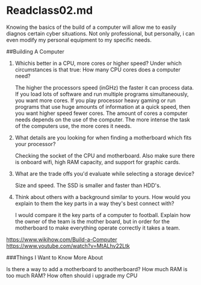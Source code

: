 # Readclass02.md
Knowing the basics of the build of a computer will allow me to easily diagnos certain cyber situations. Not only professional, but personally, i can even modify my personal equipment to my specific needs.

##Building A Computer
1. Whichis better in a CPU, more cores or higher speed? Under which circumstances is that true: How many CPU cores does a computer need?

   The higher the processors speed (inGHz) the faster it can process data. If you load lots of software and run multiple programs simultaneously, you want more cores. If you play processor heavy gaming or run programs that use huge amounts of information at a quick speed, then you want higher speed fewer cores. The amount of cores a computer needs depends on the use of the computer. The more intense the task of the computers use, the more cores it needs.

2. What details are you looking for when finding a motherboard which fits your processor?

   Checking the socket of the CPU and motherboard. Also make sure there is onboard wifi, high RAM capacity, and support for graphic cards.

3. What are the trade offs you'd evaluate while selecting a storage device?

   Size and speed. The SSD is smaller and faster than HDD's.

4. Think about others with a background similar to yours. How would you explain to them the key parts in a way they's best connect with?

   I would compare it the key parts of a computer to football. Explain how the owner of the team is the mother board, but in order for the motherboard to make everything operate correctly it takes a team.


https://www.wikihow.com/Build-a-Computer
https://www.youtube.com/watch?v=MtALhv22Ltk


###Things I Want to Know More About

Is there a way to add a motherboard to anotherboard?
How much RAM is too much RAM?
How often should i upgrade my CPU 
